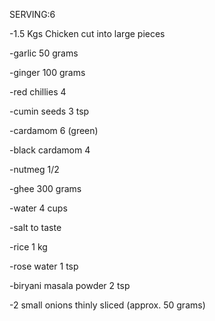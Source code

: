 SERVING:6

-1.5 Kgs Chicken cut into large pieces

-garlic 50 grams

-ginger 100 grams

-red chillies 4

-cumin seeds 3 tsp

-cardamom 6 (green)

-black cardamom 4

-nutmeg 1/2

-ghee 300 grams

-water 4 cups

-salt to taste

-rice 1 kg

-rose water 1 tsp

-biryani masala powder 2 tsp

-2 small onions thinly sliced (approx. 50 grams)
